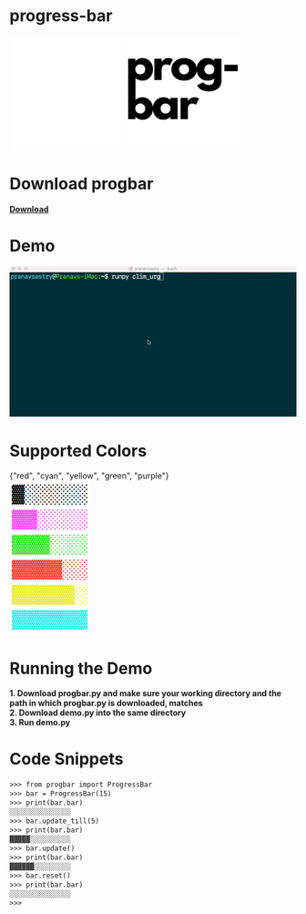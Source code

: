 # progress-bar

<p float=left>
  <img src="prog-bar-dark.png" alt="logo" width="200" />
  <img src="prog-bar-light.png" alt="logo" width="200" />
</p>

# Download progbar<br>
<a href="https://raw.githubusercontent.com/pranavsastry/progress-bar/main/progbar.py">**Download**</a><br>

# Demo<br>
![demo](progbar_demo.gif)<br/>

# Supported Colors<br>
{"red", "cyan", "yellow", "green", "purple"}<br>
![colors](prog-bar-colors.png)<br/>

# Running the Demo<br>
**1. Download progbar.py and make sure your working directory and the path in which progbar.py is downloaded, matches <br>
2. Download demo.py into the same directory <br>
3. Run demo.py <br>**

# Code Snippets <br>
```
>>> from progbar import ProgressBar
>>> bar = ProgressBar(15)
>>> print(bar.bar)
░░░░░░░░░░░░░░░
>>> bar.update_till(5)
>>> print(bar.bar)
▓▓▓▓▓░░░░░░░░░░
>>> bar.update()
>>> print(bar.bar)
▓▓▓▓▓▓░░░░░░░░░
>>> bar.reset()
>>> print(bar.bar)
░░░░░░░░░░░░░░░
>>> 
```
